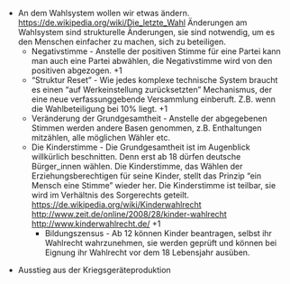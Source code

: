 -   An dem Wahlsystem wollen wir etwas ändern.
    <https://de.wikipedia.org/wiki/Die_letzte_Wahl> Änderungen am
    Wahlsystem sind strukturelle Änderungen, sie sind notwendig, um es
    den Menschen einfacher zu machen, sich zu beteiligen.
    -   Negativstimme - Anstelle der positiven Stimme für eine Partei
        kann man auch eine Partei abwählen, die Negativstimme wird von
        den positiven abgezogen. +1
    -   “Struktur Reset” - Wie jedes komplexe technische System braucht
        es einen “auf Werkeinstellung zurücksetzten” Mechanismus, der
        eine neue verfassunggebende Versammlung einberuft. Z.B. wenn die
        Wahlbeteiligung bei 10% liegt. +1
    -   Veränderung der Grundgesamtheit - Anstelle der abgegebenen
        Stimmen werden andere Basen genommen, z.B. Enthaltungen
        mitzählen, alle möglichen Wähler etc.
    -   Die Kinderstimme - Die Grundgesamtheit ist im Augenblick
        willkürlich beschnitten. Denn erst ab 18 dürfen deutsche
        Bürger\_innen wählen. Die Kinderstimme, das Wählen der
        Erziehungsberechtigen für seine Kinder, stellt das Prinzip “ein
        Mensch eine Stimme” wieder her. Die Kinderstimme ist teilbar,
        sie wird im Verhältnis des Sorgerechts geteilt.
        <https://de.wikipedia.org/wiki/Kinderwahlrecht>
        <http://www.zeit.de/online/2008/28/kinder-wahlrecht>
        <http://www.kinderwahlrecht.de/> +1
        -   Bildungszensus - Ab 12 können Kinder beantragen, selbst ihr
            Wahlrecht wahrzunehmen, sie werden geprüft und können bei
            Eignung ihr Wahlrecht vor dem 18 Lebensjahr ausüben.

<!-- -->

-   Ausstieg aus der Kriegsgeräteproduktion

